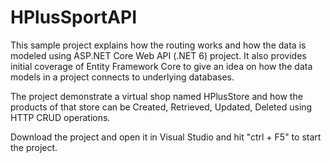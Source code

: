 # HPlusSportAPI

This sample project explains how the routing works and how the data is modeled using ASP.NET Core Web API (.NET 6) project. It also provides initial coverage of Entity Framework Core to give an idea on how the data models in a project connects to underlying databases.


The project demonstrate a virtual shop named HPlusStore and how the products of that store can be Created, Retrieved, Updated, Deleted using HTTP CRUD operations.

Download the project and open it in Visual Studio and hit "ctrl + F5" to start the project.
